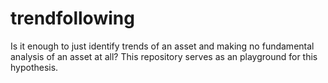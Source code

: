 # trendfollowing

Is it enough to just identify trends of an asset and making no fundamental analysis of an asset at all?
This repository serves as an playground for this hypothesis.

